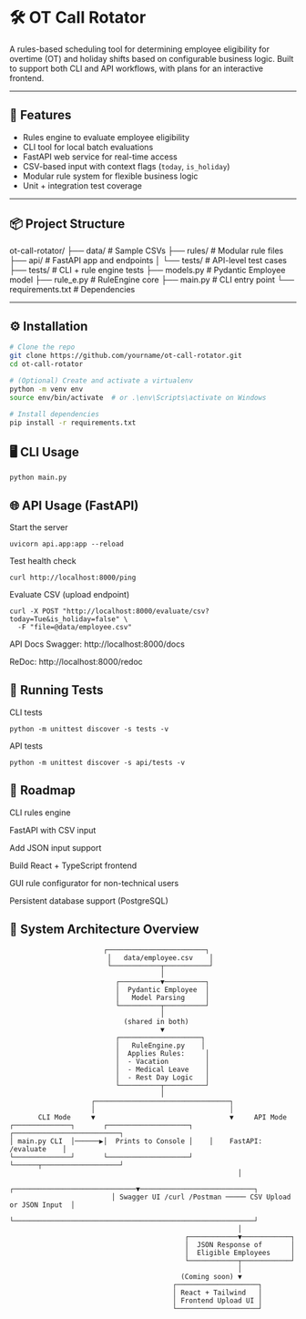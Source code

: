 # 🛠️ OT Call Rotator

A rules-based scheduling tool for determining employee eligibility for overtime (OT) and holiday shifts based on configurable business logic. Built to support both CLI and API workflows, with plans for an interactive frontend.

---

## 🚀 Features

- Rules engine to evaluate employee eligibility
- CLI tool for local batch evaluations
- FastAPI web service for real-time access
- CSV-based input with context flags (`today`, `is_holiday`)
- Modular rule system for flexible business logic
- Unit + integration test coverage

---

## 📦 Project Structure

ot-call-rotator/
├── data/ # Sample CSVs
├── rules/ # Modular rule files
├── api/ # FastAPI app and endpoints
│ └── tests/ # API-level test cases
├── tests/ # CLI + rule engine tests
├── models.py # Pydantic Employee model
├── rule_e.py # RuleEngine core
├── main.py # CLI entry point
└── requirements.txt # Dependencies

---

## ⚙️ Installation

```bash
# Clone the repo
git clone https://github.com/yourname/ot-call-rotator.git
cd ot-call-rotator

# (Optional) Create and activate a virtualenv
python -m venv env
source env/bin/activate  # or .\env\Scripts\activate on Windows

# Install dependencies
pip install -r requirements.txt
```

## 🖥️ CLI Usage
```
python main.py
```

## 🌐 API Usage (FastAPI)

Start the server
```
uvicorn api.app:app --reload
```

Test health check
```
curl http://localhost:8000/ping
```

Evaluate CSV (upload endpoint)
```
curl -X POST "http://localhost:8000/evaluate/csv?today=Tue&is_holiday=false" \
  -F "file=@data/employee.csv"
```

API Docs
Swagger: http://localhost:8000/docs

ReDoc: http://localhost:8000/redoc


## 🧪 Running Tests
CLI tests
```
python -m unittest discover -s tests -v
```

API tests
```
python -m unittest discover -s api/tests -v
```

## 📅 Roadmap
 CLI rules engine

 FastAPI with CSV input

 Add JSON input support

 Build React + TypeScript frontend

 GUI rule configurator for non-technical users

 Persistent database support (PostgreSQL)

 ## 🧭 System Architecture Overview

```mermaid
                       ┌────────────────────────┐
                        │   data/employee.csv    │
                        └────────────┬───────────┘
                                     │
                          ┌──────────▼──────────┐
                          │  Pydantic Employee  │
                          │   Model Parsing     │
                          └──────────┬──────────┘
                                     │
                            (shared in both)
                                     ▼
                          ┌────────────────────┐
                          │   RuleEngine.py    │
                          │  Applies Rules:     │
                          │  - Vacation         │
                          │  - Medical Leave    │
                          │  - Rest Day Logic   │
                          └──────────┬──────────┘
                                     │
                    ┌─────────────────────────────────┐
                    │                                 │
       CLI Mode     ▼                                 ▼     API Mode
┌──────────────┐       ┌────────────────────┐    ┌──────────────────────────┐
│ main.py CLI  │──────▶│  Prints to Console │    │    FastAPI: /evaluate    │
└──────────────┘       └────────────────────┘    └──────┬───────────────────┘
                                                        │
                         ┌──────────────────────────────▼────────────────────────────┐
                         │ Swagger UI /curl /Postman ───── CSV Upload or JSON Input  │
                         └───────────────────────────────────────────────────────────┘
                                                        │
                                           ┌────────────▼────────────┐
                                           │  JSON Response of       │
                                           │  Eligible Employees     │
                                           └────────────┬────────────┘
                                                        │
                                          (Coming soon) ▼
                                        ┌────────────────────┐
                                        │ React + Tailwind   │
                                        │ Frontend Upload UI │
                                        └────────────────────┘
```
